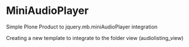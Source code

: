 MiniAudioPlayer
===============

Simple Plone Product to jquery.mb.miniAudioPlayer integration


Creating a new template to integrate to the folder view (audiolisting_view)